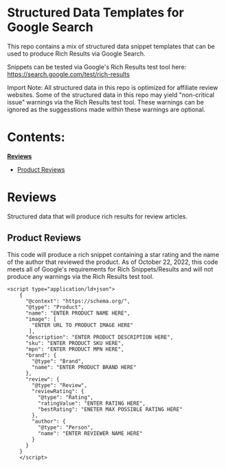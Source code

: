 # Structured Data Templates for Google Search

This repo contains a mix of structured data snippet templates that can be used to produce Rich Results via Google Search.

Snippets can be tested via Google's Rich Results test tool here: https://search.google.com/test/rich-results

Import Note: All structured data in this repo is optimized for affiliate review websites. Some of the structured data in this repo may yield "non-critical issue" warnings via the Rich Results test tool. These warnings can be ignored as the suggesstions made within these warnings are optional. 

# Contents:
**[Reviews](https://github.com/darias416/seo-structured-data/edit/main/README.md#reviews)**
- [Product Reviews](https://github.com/darias416/seo-structured-data/edit/main/README.md#product-reviews)

# Reviews
Structured data that will produce rich results for review articles.
## Product Reviews
This code will produce a rich snippet containing a star rating and the name of the author that reviewed the product. As of October 22, 2022, this code meets all of Google's requirements for Rich Snippets/Results and will not produce any warnings via the Rich Results test tool.
```
<script type="application/ld+json">
    {
      "@context": "https://schema.org/",
      "@type": "Product",
      "name": "ENTER PRODUCT NAME HERE",
      "image": [
        "ENTER URL TO PRODUCT IMAGE HERE"
       ],
      "description": "ENTER PRODUCT DESCRIPTION HERE",
      "sku": "ENTER PRODUCT SKU HERE",
      "mpn": "ENTER PRODUCT MPN HERE",
      "brand": {
        "@type": "Brand",
        "name": "ENTER PRODUCT BRAND HERE"
      },
      "review": {
        "@type": "Review",
        "reviewRating": {
          "@type": "Rating",
          "ratingValue": "ENTER RATING HERE",
          "bestRating": "ENETER MAX POSSIBLE RATING HERE"
        },
        "author": {
          "@type": "Person",
          "name": "ENTER REVIEWER NAME HERE"
        }
      }
    }
    </script>
```
